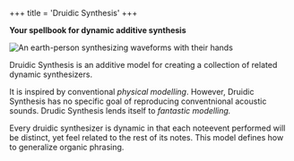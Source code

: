 +++
title = 'Druidic Synthesis'
+++

**Your spellbook for dynamic additive synthesis**

![An earth-person synthesizing waveforms with their hands](/image/druidic-synthesis.webp)

Druidic Synthesis is an additive model for creating a collection of related dynamic synthesizers.

It is inspired by conventional *physical modelling*. However, Druidic Synthesis has no specific goal of reproducing conventnional acoustic sounds. Drudic Synthesis lends itself to *fantastic modelling.*

Every druidic synthesizer is dynamic in that each noteevent performed will be distinct, yet feel related to the rest of its notes. This model defines how to generalize organic phrasing.
